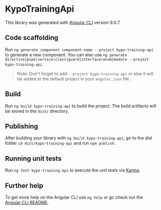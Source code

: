 # KypoTrainingApi

This library was generated with [Angular CLI](https://github.com/angular/angular-cli) version 9.0.7.

## Code scaffolding

Run `ng generate component component-name --project kypo-training-api` to generate a new component. You can also use `ng generate directive|pipe|service|class|guard|interface|enum|module --project kypo-training-api`.
> Note: Don't forget to add `--project kypo-training-api` or else it will be added to the default project in your `angular.json` file. 

## Build

Run `ng build kypo-training-api` to build the project. The build artifacts will be stored in the `dist/` directory.

## Publishing

After building your library with `ng build kypo-training-api`, go to the dist folder `cd dist/kypo-training-api` and run `npm publish`.

## Running unit tests

Run `ng test kypo-training-api` to execute the unit tests via [Karma](https://karma-runner.github.io).

## Further help

To get more help on the Angular CLI use `ng help` or go check out the [Angular CLI README](https://github.com/angular/angular-cli/blob/master/README.md).
